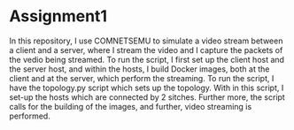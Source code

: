 # Assignment1

In this repository, I use COMNETSEMU to simulate a video stream between a client and a server, where I stream the video and I capture the packets of the vedio being streamed.
To run the script, I first set up the client host and the server host, and within the hosts, I build Docker images, both at the client and at the server, which perform the streaming. 
To run the script, I have the topology.py script which sets up the topology. With in this script, I set-up the hosts which are connected by 2 sitches. 
Further more, the script calls for the building of the images, and further, video streaming is performed.
